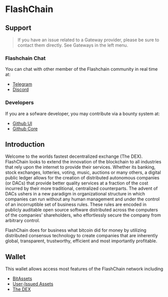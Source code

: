 # FlashChain

## Support

>If you have an issue related to a Gateway provider, please be sure to contact them directly. See Gateways in the left menu.

### Flashchain Chat
You can chat with other member of the Flashchain community in real time at:

- [Telegram](https://t.me/FlashChainDEX)
- [Discord](https://discord.gg/GsjQfAJ)

### Developers
If you are a sofware developer, you may contribute via a bounty system at:

- [Github UI](https://github.com/foqer/my_bts_wallet)
- [Github Core](https://github.com/foqer/flashchain-core) 

## Introduction
Welcome to the worlds fastest decentralized exchange (The DEX).
FlashChain looks to extend the innovation of the blockchain to all industries
that rely upon the internet to provide their services. Whether its banking,
stock exchanges, lotteries, voting, music, auctions or many others, a digital
public ledger allows for the creation of distributed autonomous companies (or
DACs) that provide better quality services at a fraction of the cost incurred by
their more traditional, centralized counterparts. The advent of DACs ushers in a
new paradigm in organizational structure in which companies can run without any
human management and under the control of an incorruptible set of business
rules. These rules are encoded in publicly auditable open source software
distributed across the computers of the companies’ shareholders, who
effortlessly secure the company from arbitrary control.

FlashChain does for business what bitcoin did for money by utilizing distributed
consensus technology to create companies that are inherently global,
transparent, trustworthy, efficient and most importantly profitable.

## Wallet
This wallet allows access most features of the FlashChain network including

- [BitAssets](/help/assets/mpa.md)
- [User-Issued Assets](/help/assets/uia.md)
- [The DEX](/help/dex/introduction.md)
